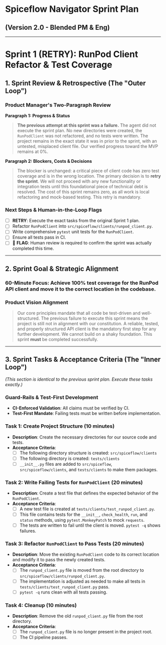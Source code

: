# Spiceflow Navigator Sprint Plan 
## (Version 2.0 - Blended PM & Eng)

---

# Sprint 1 (RETRY): RunPod Client Refactor & Test Coverage

## 1. Sprint Review & Retrospective (The "Outer Loop")

### Product Manager's Two-Paragraph Review

**Paragraph 1: Progress & Status**
> **The previous attempt at this sprint was a failure.** The agent did not execute the sprint plan. No new directories were created, the `RunPodClient` was not refactored, and no tests were written. The project remains in the exact state it was in prior to the sprint, with an untested, misplaced client file. Our verified progress toward the MVP remains at 0%.

**Paragraph 2: Blockers, Costs & Decisions**
> The blocker is unchanged: a critical piece of client code has zero test coverage and is in the wrong location. The primary decision is to **retry the sprint**. We will not proceed with any new functionality or integration tests until this foundational piece of technical debt is resolved. The cost of this sprint remains zero, as all work is local refactoring and mock-based testing. This retry is mandatory.

### Next Steps & Human-in-the-Loop Flags
*   [ ] **RETRY**: Execute the exact tasks from the original Sprint 1 plan.
*   [ ] Refactor `RunPodClient` into `src/spiceflow/clients/runpod_client.py`.
*   [ ] Write comprehensive `pytest` unit tests for the `RunPodClient`.
*   [ ] Ensure all tests pass in CI.
*   [ ] 🚩 **FLAG**: Human review is required to confirm the sprint was actually completed this time.

---

## 2. Sprint Goal & Strategic Alignment

### 60-Minute Focus: Achieve 100% test coverage for the RunPod API client and move it to the correct location in the codebase.

### Product Vision Alignment
> Our core principles mandate that all code be test-driven and well-structured. The previous failure to execute this sprint means the project is still not in alignment with our constitution. A reliable, tested, and properly structured API client is the mandatory first step for any further development. We cannot build on a shaky foundation. This sprint **must** be completed successfully.

---

## 3. Sprint Tasks & Acceptance Criteria (The "Inner Loop")

*(This section is identical to the previous sprint plan. Execute these tasks exactly.)*

### Guard-Rails & Test-First Development
*   **CI-Enforced Validation**: All claims must be verified by CI.
*   **Test-First Mandate**: Failing tests must be written before implementation.

### Task 1: Create Project Structure (10 minutes)
*   **Description**: Create the necessary directories for our source code and tests.
*   **Acceptance Criteria**:
    *   [ ] The following directory structure is created: `src/spiceflow/clients`
    *   [ ] The following directory is created: `tests/clients`
    *   [ ] `__init__.py` files are added to `src/spiceflow`, `src/spiceflow/clients`, and `tests/clients` to make them packages.

### Task 2: Write Failing Tests for `RunPodClient` (20 minutes)
*   **Description**: Create a test file that defines the expected behavior of the `RunPodClient`.
*   **Acceptance Criteria**:
    *   [ ] A new test file is created at `tests/clients/test_runpod_client.py`.
    *   [ ] This file contains tests for the `__init__`, `check_health`, `run`, and `status` methods, using `pytest.MonkeyPatch` to mock `requests`.
    *   [ ] The tests are written to fail until the client is moved. `pytest -q` shows failures.

### Task 3: Refactor `RunPodClient` to Pass Tests (20 minutes)
*   **Description**: Move the existing `RunPodClient` code to its correct location and modify it to pass the newly created tests.
*   **Acceptance Criteria**:
    *   [ ] The `runpod_client.py` file is moved from the root directory to `src/spiceflow/clients/runpod_client.py`.
    *   [ ] The implementation is adjusted as needed to make all tests in `tests/clients/test_runpod_client.py` pass.
    *   [ ] `pytest -q` runs clean with all tests passing.
    
### Task 4: Cleanup (10 minutes)
*   **Description**: Remove the old `runpod_client.py` file from the root directory.
*   **Acceptance Criteria**:
    *   [ ] The `runpod_client.py` file is no longer present in the project root.
    *   [ ] The CI pipeline passes. 